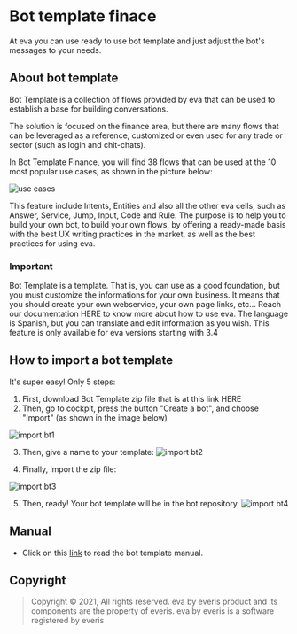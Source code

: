 # Bot template finace

At eva you can use ready to use bot template and just adjust the bot's messages to your needs.

## About bot template 
Bot Template is a collection of flows provided by eva that can be used to establish a base for building conversations.

The solution is focused on the finance area, but there are many flows that can be leveraged as a reference, customized or even used for any trade or sector (such as login and chit-chats).

In Bot Template Finance, you will find 38 flows that can be used at the 10 most popular use cases, as shown in the picture below:


![use cases](https://user-images.githubusercontent.com/80360505/131180098-1621a005-191c-4751-89e1-061062e92122.jpg)


This feature include Intents, Entities and also all the other eva cells, such as Answer, Service, Jump, Input, Code and Rule.
The purpose is to help you to build your own bot, to build your own flows, by offering a ready-made basis with the best UX writing practices in the market, as well as the best practices for using eva.

### Important
Bot Template is a template. That is, you can use as a good foundation, but you must customize the informations for your own business. It means that you should create your own webservice, your own page links, etc... Reach our documentation HERE to know more about how to use eva.
The language is Spanish, but you can translate and edit information as you wish.
This feature is only available for eva versions starting with 3.4

## How to import a bot template
It's super easy! Only 5 steps:
1) First, download Bot Template zip file that is at this link HERE
2) Then, go to cockpit, press the button "Create a bot", and choose "Import" (as shown in the image below)

![import bt1](https://user-images.githubusercontent.com/80360505/131180457-0a7f111c-af7e-426a-9be6-82655f8ef21b.jpg)

3) Then, give a name to your template:
![import bt2](https://user-images.githubusercontent.com/80360505/131180529-fbf9ab64-cc4b-489b-ada3-e13cb8fce28a.jpg)

4) Finally, import the zip file:

![import bt3](https://user-images.githubusercontent.com/80360505/131180560-192f0cf7-f8c0-431b-bbca-0e30e5a13381.jpg)


5) Then, ready! Your bot template will be in the bot repository.
![import bt4](https://user-images.githubusercontent.com/80360505/131180623-d1ead3d5-0f2c-4925-8d91-d0799e2c617f.jpg)


## Manual
- Click on this [link](https://eva-bot.gitbook.io/bot-template-guide/) to read the bot template manual.




## Copyright

> Copyright ©
2021, All rights reserved.
eva by everis product and its components are the property of everis.
eva by everis is a software registered by everis


